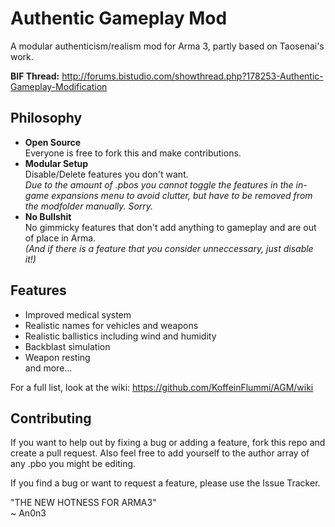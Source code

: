 Authentic Gameplay Mod
======================

A modular authenticism/realism mod for Arma 3, partly based on Taosenai's work.

**BIF Thread:** http://forums.bistudio.com/showthread.php?178253-Authentic-Gameplay-Modification


## Philosophy

*   **Open Source**  
Everyone is free to fork this and make contributions.
*   **Modular Setup**  
Disable/Delete features you don't want.  
*Due to the amount of .pbos you cannot toggle the features in the in-game expansions menu to avoid clutter, but have to be removed from the modfolder manually. Sorry.*  
*   **No Bullshit**  
No gimmicky features that don't add anything to gameplay and are out of place in Arma.  
*(And if there is a feature that you consider unneccessary, just disable it!)*

## Features

*   Improved medical system
*   Realistic names for vehicles and weapons
*   Realistic ballistics including wind and humidity
*   Backblast simulation
*   Weapon resting  
and more...

For a full list, look at the wiki:
https://github.com/KoffeinFlummi/AGM/wiki

## Contributing

If you want to help out by fixing a bug or adding a feature, fork this repo and create a pull request. Also feel free to add yourself to the author array of any .pbo you might be editing.

If you find a bug or want to request a feature, please use the Issue Tracker.



"THE NEW HOTNESS FOR ARMA3"  
~ An0n3
